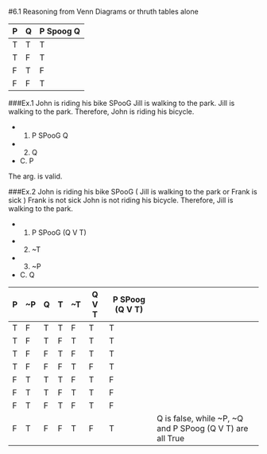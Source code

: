 #6.1 Reasoning from Venn Diagrams or thruth tables alone

|P  |Q  |P Spoog Q|
|-- |-- |--       |
|T  |T  |T        |
|T  |F  |T        |
|F  |T  |F        |
|F  |F  |T        |

###Ex.1 
John is riding his bike SPooG Jill is walking to the park.
Jill is walking to the park.
Therefore, John is riding his bicycle.

- 1. P SPooG Q
- 2. Q
- C. P

The arg. is valid.

###Ex.2
John is riding his bike SPooG ( Jill is walking to the park or Frank is sick )
Frank is not sick
John is not riding his bicycle.
Therefore, Jill is walking to the park.

- 1. P SPooG (Q V T)
- 2. ~T
- 3. ~P
- C. Q

|P | ~P | Q| T | ~T  |Q V T | P SPoog (Q V T) |       |
|--|--  |--|---|--   |--    |---              |---    |
|T |F   |T |T  | F   |T     |T                |       |
|T |F   |T |F  | T   |T     |T                |       |
|T |F   |F |T  | F   |T     |T                |       |
|T |F   |F |F  | T   |F     |T                |       |
|F |T   |T |T  | F   |T     |F                |       |
|F |T   |T |F  | T   |T     |F                |       |
|F |T   |F |T  | F   |T     |F                |       |
|F |T   |F |F  | T   |F     |T                |Q is false, while ~P, ~Q and P SPoog (Q V T) are all True       |



